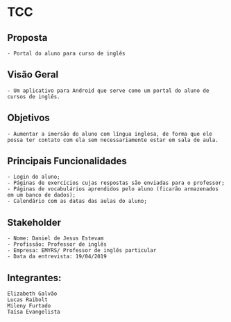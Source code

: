 
# TCC

## Proposta
    - Portal do aluno para curso de inglês

## Visão Geral
    - Um aplicativo para Android que serve como um portal do aluno de cursos de inglês.

## Objetivos
    - Aumentar a imersão do aluno com língua inglesa, de forma que ele possa ter contato com ela sem necessariamente estar em sala de aula.

## Principais Funcionalidades
    - Login do aluno;
    - Páginas de exercícios cujas respostas são enviadas para o professor;
    - Páginas de vocabulários aprendidos pelo aluno (ficarão armazenados em um banco de dados);
    - Calendário com as datas das aulas do aluno;

## Stakeholder
    - Nome: Daniel de Jesus Estevam
    - Profissão: Professor de inglês
    - Empresa: EMYRS/ Professor de inglês particular
    - Data da entrevista: 19/04/2019


## Integrantes:
    Elizabeth Galvão
    Lucas Raibolt
    Mileny Furtado
    Taísa Evangelista
